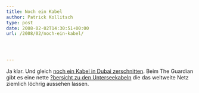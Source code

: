 ```yaml
---
title: Noch ein Kabel
author: Patrick Kollitsch
type: post
date: 2008-02-02T14:30:51+00:00
url: /2008/02/noch-ein-kabel/




---
```

Ja klar. Und gleich [noch ein Kabel in Dubai zerschnitten][1]. Beim The Guardian gibt es eine nette [?bersicht zu den Unterseekabeln][2] die das weltweite Netz ziemlich löchrig aussehen lassen.

 [1]: http://edition.cnn.com/2008/WORLD/meast/02/01/internet.outage/index.html?eref=edition_asia
 [2]: http://image.guardian.co.uk/sys-images/Technology/Pix/pictures/2008/02/01/SeaCableHi.jpg